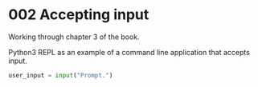 # 002 Accepting input

Working through chapter 3 of the book.

Python3 REPL as an example of a command line application that accepts input.

```python
user_input = input("Prompt.")
```
